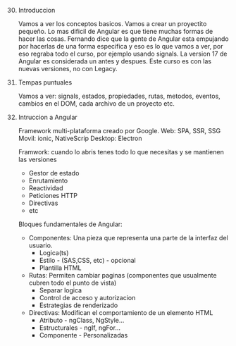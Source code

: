 30. Introduccion

    Vamos a ver los conceptos basicos. Vamos a crear un proyectito pequeño. Lo mas dificil de Angular es que tiene muchas formas de hacer las cosas. Fernando dice que la gente de Angular esta empujando por hacerlas de una forma especifica y eso es lo que vamos a ver, por eso regraba todo el curso, por ejemplo usando signals. La version 17 de Angular es considerada un antes y despues. Este curso es con las nuevas versiones, no con Legacy.
    
31. Tempas puntuales
    
    Vamos a ver: signals, estados, propiedades, rutas, metodos, eventos, cambios en el DOM, cada archivo de un proyecto etc.

32. Intruccion a Angular

    Framework multi-plataforma creado por Google.
    Web: SPA, SSR, SSG
    Movil: ionic, NativeScrip
    Desktop: Electron 

    Framwork: cuando lo abris tenes todo lo que necesitas y se mantienen las versiones
    -   Gestor de estado
    -   Enrutamiento
    -   Reactividad
    -   Peticiones HTTP
    -   Directivas
    -   etc

    Bloques fundamentales de Angular:
    -   Componentes: Una pieza que representa una parte de la interfaz del usuario.
        - Logica(ts)
        - Estilo - (SAS,CSS, etc) - opcional
        - Plantilla HTML
    -   Rutas: Permiten cambiar paginas (componentes que usualmente cubren todo el punto de vista)
        - Separar logica
        - Control de acceso y autorizacion
        - Estrategias de renderizado
    -   Directivas: Modifican el comportamiento de un elemento HTML
        - Atributo - ngClass, NgStyle...
        - Estructurales - ngIf, ngFor...
        - Componente - Personalizadas

